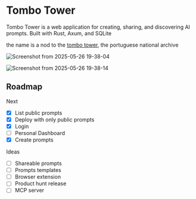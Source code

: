 # Tombo Tower

Tombo Tower is a web application for creating, sharing, and discovering AI prompts. Built with Rust, Axum, and SQLite

the name is a nod to the [tombo tower](https://en.wikipedia.org/wiki/Torre_do_Tombo_National_Archive), the portuguese national archive



![Screenshot from 2025-05-26 19-38-04](https://github.com/user-attachments/assets/d52126fc-29e4-4894-9923-7651486cad00)

![Screenshot from 2025-05-26 19-38-14](https://github.com/user-attachments/assets/9cd75d89-3533-4483-9dc8-826b72063bc2)


## Roadmap

Next
- [X] List public prompts
- [X] Deploy with only public prompts
- [X] Login
- [ ] Personal Dashboard
- [X] Create prompts

Ideas
- [ ] Shareable prompts
- [ ] Prompts templates
- [ ] Browser extension
- [ ] Product hunt release
- [ ] MCP server
